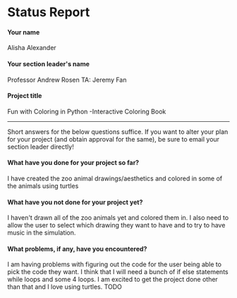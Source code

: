 # Status Report

#### Your name

Alisha Alexander 

#### Your section leader's name

Professor Andrew Rosen
TA: Jeremy Fan

#### Project title

Fun with Coloring in Python -Interactive Coloring Book

***

Short answers for the below questions suffice. If you want to alter your plan for your project (and obtain approval for the same), be sure to email your section leader directly!

#### What have you done for your project so far?

I have created the zoo animal drawings/aesthetics and colored in some of the animals using turtles

#### What have you not done for your project yet?

I haven't drawn all of the zoo animals yet and colored them in. I also need to allow the user to select which drawing they want to have and to try to have music in the simulation. 

#### What problems, if any, have you encountered?

I am having problems with figuring out the code for the user being able to pick the code they want. I think that I will need a bunch of if else statements while loops and some 4 loops. I am excited to get the project done other than that and I love using turtles.
TODO
